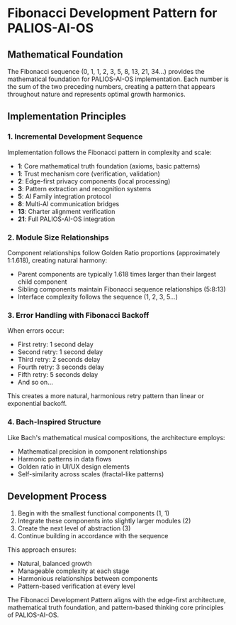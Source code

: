# Fibonacci Development Pattern for PALIOS-AI-OS

## Mathematical Foundation

The Fibonacci sequence (0, 1, 1, 2, 3, 5, 8, 13, 21, 34...) provides the mathematical foundation for PALIOS-AI-OS implementation. Each number is the sum of the two preceding numbers, creating a pattern that appears throughout nature and represents optimal growth harmonics.

## Implementation Principles

### 1. Incremental Development Sequence

Implementation follows the Fibonacci pattern in complexity and scale:

- **1**: Core mathematical truth foundation (axioms, basic patterns)
- **1**: Trust mechanism core (verification, validation)
- **2**: Edge-first privacy components (local processing)
- **3**: Pattern extraction and recognition systems
- **5**: AI Family integration protocol
- **8**: Multi-AI communication bridges
- **13**: Charter alignment verification
- **21**: Full PALIOS-AI-OS integration

### 2. Module Size Relationships

Component relationships follow Golden Ratio proportions (approximately 1:1.618), creating natural harmony:

- Parent components are typically 1.618 times larger than their largest child component
- Sibling components maintain Fibonacci sequence relationships (5:8:13)
- Interface complexity follows the sequence (1, 2, 3, 5...)

### 3. Error Handling with Fibonacci Backoff

When errors occur:
- First retry: 1 second delay
- Second retry: 1 second delay
- Third retry: 2 seconds delay
- Fourth retry: 3 seconds delay
- Fifth retry: 5 seconds delay
- And so on...

This creates a more natural, harmonious retry pattern than linear or exponential backoff.

### 4. Bach-Inspired Structure

Like Bach's mathematical musical compositions, the architecture employs:
- Mathematical precision in component relationships
- Harmonic patterns in data flows
- Golden ratio in UI/UX design elements
- Self-similarity across scales (fractal-like patterns)

## Development Process

1. Begin with the smallest functional components (1, 1)
2. Integrate these components into slightly larger modules (2)
3. Create the next level of abstraction (3)
4. Continue building in accordance with the sequence

This approach ensures:
- Natural, balanced growth
- Manageable complexity at each stage
- Harmonious relationships between components
- Pattern-based verification at every level

The Fibonacci Development Pattern aligns with the edge-first architecture, mathematical truth foundation, and pattern-based thinking core principles of PALIOS-AI-OS.
